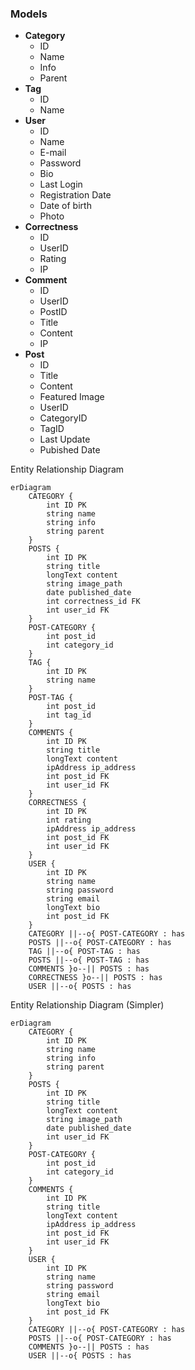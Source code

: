 ### Models
- **Category**
	- ID
	- Name
	- Info
	- Parent
- **Tag**
	- ID
	- Name
- **User**
	- ID
	- Name
	- E-mail
	- Password
	- Bio
	- Last Login
	- Registration Date
	- Date of birth
	- Photo
- **Correctness**
	- ID
	- UserID
	- Rating
	- IP
- **Comment**
	- ID
	- UserID
	- PostID
	- Title
	- Content
	- IP
- **Post**
	- ID
	- Title
	- Content
	- Featured Image
	- UserID
	- CategoryID
	- TagID
	- Last Update
	- Pubished Date


Entity Relationship Diagram

```mermaid
erDiagram
	CATEGORY {
		int ID PK
		string name
		string info
		string parent
	}
	POSTS {
		int ID PK
		string title
		longText content
		string image_path
		date published_date
		int correctness_id FK
		int user_id FK
	}
	POST-CATEGORY {
		int post_id
		int category_id
	}
	TAG {
		int ID PK
		string name
	}
	POST-TAG {
		int post_id
		int tag_id
	}
	COMMENTS {
		int ID PK
		string title
		longText content
		ipAddress ip_address
		int post_id FK
		int user_id FK
	}
	CORRECTNESS {
		int ID PK
		int rating
		ipAddress ip_address
		int post_id FK
		int user_id FK
	}
	USER {
		int ID PK
		string name
		string password
		string email
		longText bio
		int post_id FK
	}
	CATEGORY ||--o{ POST-CATEGORY : has
	POSTS ||--o{ POST-CATEGORY : has
	TAG ||--o{ POST-TAG : has
	POSTS ||--o{ POST-TAG : has
	COMMENTS }o--|| POSTS : has
	CORRECTNESS }o--|| POSTS : has
	USER ||--o{ POSTS : has
```

Entity Relationship Diagram (Simpler)

```mermaid
erDiagram
	CATEGORY {
		int ID PK
		string name
		string info
		string parent
	}
	POSTS {
		int ID PK
		string title
		longText content
		string image_path
		date published_date
		int user_id FK
	}
	POST-CATEGORY {
		int post_id
		int category_id
	}
	COMMENTS {
		int ID PK
		string title
		longText content
		ipAddress ip_address
		int post_id FK
		int user_id FK
	}
	USER {
		int ID PK
		string name
		string password
		string email
		longText bio
		int post_id FK
	}
	CATEGORY ||--o{ POST-CATEGORY : has
	POSTS ||--o{ POST-CATEGORY : has
	COMMENTS }o--|| POSTS : has
	USER ||--o{ POSTS : has
```
